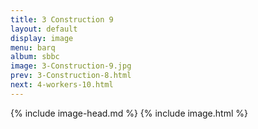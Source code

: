 ```yaml
---
title: 3 Construction 9
layout: default
display: image
menu: barq
album: sbbc
image: 3-Construction-9.jpg
prev: 3-Construction-8.html
next: 4-workers-10.html
---
```

{% include image-head.md %}
{% include image.html %}